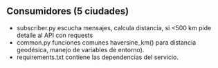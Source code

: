 ## Consumidores (5 ciudades)
- subscriber.py escucha mensajes, calcula distancia, si <500 km pide detalle al API con requests
- common.py funciones comunes haversine_km() para distancia geodésica, manejo de variables de entorno).
- requirements.txt contiene las dependencias del servicio.
